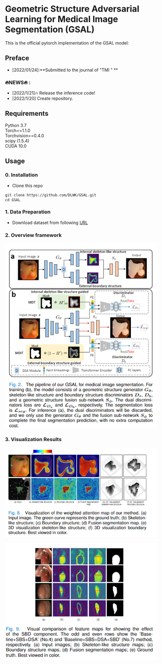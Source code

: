# Geometric Structure Adversarial Learning for Medical Image Segmentation (GSAL)

This is the official pytorch implementation of the GSAL model:<br />

## Preface
- [2022/01/24]:**Submitted to the journal of "TMI " **


### 🔥NEWS🔥 :
- [2022/1/21]:fire: Release the inference code!
- [2022/1/20] Create repository.




## Requirements
Python 3.7<br />
Torch==1.1.0<br />
Torchvision==0.4.0<br />
scipy (1.5.4) <br />
CUDA 10.0<br />

## Usage

### 0. Installation
* Clone this repo
```
git clone https://github.com/DLWK/GSAL.git
cd GSAL
```
### 1. Data Preparation
 + Download dataset from following [URL](https://drive.google.com/file/d/17Cs2JhKOKwt4usiAYJVJMnXfyZWySn3s/view?usp=sharing)
### 2. Overview framework
<p align="center">
    <img src="./fig/1.png"/> <br />
    <em> 
    </em>
</p>

### 3. Visualization Results
<p align="center">
    <img src="./fig/2.png"/> <br />
    <em> 
    </em>
</p>

<p align="center">
    <img src="./fig/3.png"/> <br />
    <em> 
    </em>
</p>
